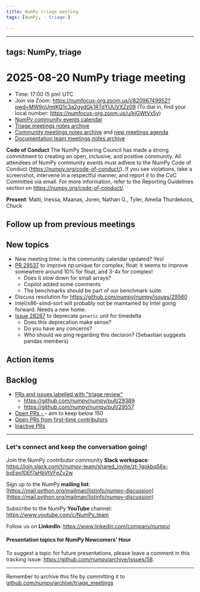 ```yaml
---
title: NumPy triage meeting
tags: [NumPy, ' triage']

---
```


---
tags: NumPy, triage
---

# 2025-08-20 NumPy triage meeting


- Time: 17:00 (5 pm) UTC
- Join via Zoom: https://numfocus-org.zoom.us/j/82096749952?pwd=MW9oUmtKQ1c3a2gydGk1RTdYUUVXZz09 (To dial in, find your local number: https://numfocus-org.zoom.us/u/kjGWtVx5y)
- [NumPy community events calendar](https://scientific-python.org/calendars)
- [Triage meetings notes archive](https://github.com/numpy/archive/tree/master/triage_meetings)
- [Community meetings notes archive](https://github.com/numpy/archive/tree/main/community_meetings) and [new meetings agenda](https://hackmd.io/76o-IxCjQX2mOXO_wwkcpg)
- [Documentation team meetings notes archive](https://github.com/numpy/archive/tree/main/docs_team_meetings)


**Code of Conduct**
The NumPy Steering Council has made a strong commitment to creating an open, inclusive, and positive community. 
All attendees of NumPy community events must adhere to the NumPy Code of Conduct (https://numpy.org/code-of-conduct/). 
If you see violations, take a screenshot, intervene in a respectful manner, and report it to the CoC Committee via email. For more information, refer to the Reporting Guidelines section on https://numpy.org/code-of-conduct/.

**Present**: Matti, Inessa, Maanas, Joren, Nathan G., Tyler, Amelia Thurdekoos, Chuck


## Follow up from previous meetings


## New topics
- New meeting time: is the community calendar updated? Yes!
- [PR 29537](https://github.com/numpy/numpy/pull/29537) to improve np.unique for complex, float: it seems to improve somewhere around 10% for float, and 3-4x for complex!
  - Does it slow down for small arrays?
  - Copilot added some comments
  - The benchmarks should be part of our benchmark suite.
- Discuss resolution for https://github.com/numpy/numpy/issues/29560
- intel/x86-simd-sort will probably not be maintained by Intel going forward. Needs a new home.
- [Issue 28287](https://github.com/numpy/numpy/issues/28287) to deprecate `generic` unit for timedelta
  - Does this deprecation make sense?
  - Do you have any concerns?
  - Who should we ping regarding this decision? (Sebastian suggests pandas members)
## Action items


## Backlog

* [PRs and issues labelled with "triage review"](https://github.com/numpy/numpy/labels/triage%20review)
  * https://github.com/numpy/numpy/pull/29389
  * https://github.com/numpy/numpy/pull/29557
* [Open PRs - ](https://github.com/numpy/numpy/pulls)- aim to keep below 150
* [Open PRs from first-time contributors](https://github.com/orgs/numpy/projects/5) 
* [Inactive PRs](https://github.com/orgs/numpy/projects/6)



---

### Let's connect and keep the conversation going!
Join the NumPy contributor community **Slack workspace**: https://join.slack.com/t/numpy-team/shared_invite/zt-1gokbq56s-bvEpo10Ef7aHbVtVFeZv2w

Sign up to the NumPy **mailing list**: [https://mail.python.org/mailman/listinfo/numpy-discussion](https://mail.python.org/mailman/listinfo/numpy-discussion)

Subscribe to the NumPy **YouTube** channel: https://www.youtube.com/c/NumPy_team

Follow us on **LinkedIn**: https://www.linkedin.com/company/numpy/

#### Presentation topics for NumPy Newcomers’ Hour 
To suggest a topic for future presentations, please leave a comment in this tracking issue: https://github.com/numpy/archive/issues/58.

---

Remember to archive this file by committing it to [github.com/numpy/archive/triage_meetings](https://github.com/numpy/archive/tree/main/triage_meetings)